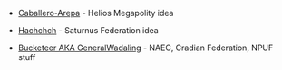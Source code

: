 - [Caballero-Arepa](https://github.com/Caballero-Arepa) - Helios Megapolity idea

- [Hachchch](https://github.com/hachchch) - Saturnus Federation idea

- [Bucketeer AKA GeneralWadaling](https://github.com/GeneralWadaling) - NAEC, Cradian Federation, NPUF stuff
